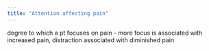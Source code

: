 ```yaml
---
title: "Attention affecting pain"
---
```

degree to which a pt focuses on pain - more focus is associated with increased pain, distraction associated with diminished pain


